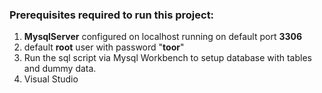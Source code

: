 ### Prerequisites required to run this project:

1. **MysqlServer** configured on localhost  running on default port **3306**
2. default **root** user with password "**toor**"
3. Run the sql script via Mysql Workbench to setup database with tables and dummy data.
4. Visual Studio 

